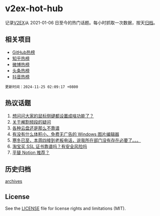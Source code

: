 # v2ex-hot-hub

 记录[V2EX](https://www.v2ex.com/)从 2021-01-06 日至今的热门话题。每小时抓取一次数据，按天[归档](archives)。
 
 ## 相关项目

- [GitHub热榜](https://github.com/it985/github-hot-hub)
- [知乎热榜](https://github.com/it985/zhihu-hot-hub)
- [微博热榜](https://github.com/it985/weibo-hot-hub)
- [头条热榜](https://github.com/it985/toutiao-hot-hub)
- [抖音热榜](https://github.com/it985/douyin-hot-hub)


 `更新时间：2024-11-25 02:09:17 +0800`

## 热议话题

1. [想问问大家的鼠标侧键都设置成啥功能了？](https://www.v2ex.com/t/1092177)
1. [关于阉割频段的疑问](https://www.v2ex.com/t/1092170)
1. [各种云盘还是那么不靠谱](https://www.v2ex.com/t/1092134)
1. [有没有什么体积小、免费无广告的 Windows 图片编辑器](https://www.v2ex.com/t/1092135)
1. [寒冬已至，本周四接到老板电话，说我所在部门没有存在必要了。。。](https://www.v2ex.com/t/1092121)
1. [淘宝买 SSL 证书靠谱吗？有安全风险吗](https://www.v2ex.com/t/1092182)
1. [平替 Notion 推荐？](https://www.v2ex.com/t/1092157)

## 历史归档

[archives](archives)

## License

See the [LICENSE](LICENSE) file for license rights and limitations (MIT).
